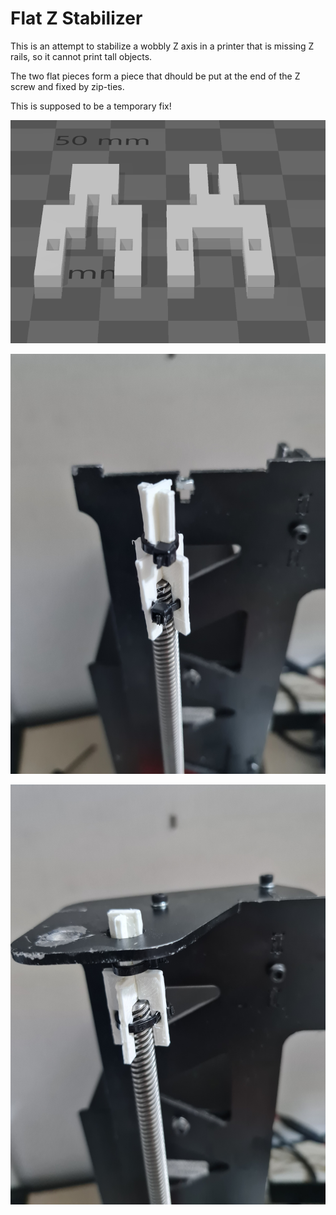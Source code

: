 # Flat Z Stabilizer

This is an attempt to stabilize a wobbly Z axis in a printer that is missing Z rails, so it cannot print tall objects.

The two flat pieces form a piece that dhould be put at the end of the Z screw and fixed by zip-ties.

This is supposed to be a temporary fix!

![#d View](3d_view.png)

![Instalation](Instalation.jpg)

![Finished intall](Finished.jpg)